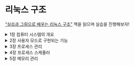 # 리눅스 구조

["실습과 그림으로 배우는 리눅스 구조"](https://www.aladin.co.kr/shop/wproduct.aspx?ItemId=181554153) 책을 읽으며 실습을 진행해보자!

<details>
<summary>1장 컴퓨터 시스템의 개요</summary>

### 리눅스의 주요 역할
- OS가 없으면 여러개의 프로세스가 각자 디바이스를 조작하는 코드를 작성해야함
    - 개발 비용이 커짐
    - 모든 개발자가 디바이스 스펙을 알아야 함 
    - ✅ 리눅스에서는 디바이스 드라이버를 통해 각 프로세스가 디바이스에 접근
- 프로세스가 직접 하드웨어에 접근하는 것을 막아야 함
  - CPU에는 커널모드, 사용자 모드 존재
  - ✅ 커널모드 일때만 디바이스에 접근 가능
  - 또한 커널모드에서는?
    - 프로세스 관리, 스케줄링
    - 메모리 관리
  - OS는 커널 + 사용자 모드에서 동작하는 다양한 프로그램
- 프로세스 실행은 다양한 계층 구조를 구성하며 동작
- 저장 장치에 보관된 데이터는 디바이스 드라이버에 직접 요청해 접근 가능하지만, 보통 `파일 시스템`을 통해 편하게 접근

</details>

<details>
<summary>2장 사용자 모드로 구현되는 기능</summary>

### 시스템 콜
- 프로세스는 `프로세스 생성, 하드웨어 조작` 등이 필요한 경우 시스템 콜을 통해 커널에 처리 요청
- 종류
  - 프로세스 생성, 삭제
  - 메모리 확보, 해제
  - IPC
  - 네트워크
  - 파일 시스템 다루기
  - 파일 다루기

### CPU 모드 변경
- 시스템 콜 호출시 `인터럽트 이벤트` 발생

### 시스템 콜 호출의 동작 순서
- `strace` 명령어로 시스템 콜 확인해보기 - in C
  - `strace -o hello.log ./hello.exe`
  - 저장된 `hello.log` 확인해 보면 한줄 한줄이 시스템 콜이다
- 이번에는 python에서 확인해 보기
  - `strace -o hello.py python3 ./hello.py`
- 중요한 것은 어느 언어를 사용하든지 `write()` 시스템 콜이 호출된다는 것이다!

### 실험
- `sar` 명령어를 통해 사용자 모드와 커널 모드 중 어느쪽에서 실행중인지 확인 가능하다!!
- SAR(System Activity Reporter)
    ![image](https://user-images.githubusercontent.com/91416897/171203545-517c2b45-4420-410b-b807-4c1a5609ad95.png)
  - 사용자 모드는 -> %user 와 %nice 의 합계
  - 커널 모드는 -> %system 
- 실행하는 프로세스의 ID를 보고 싶다면?
  - `./실행 프로그램 &` 을 하면 PID를 출력해 준다!

### 시스템 콜의 소요시간
- `strace -T` 를 통해 각종 시스템 콜 처리에 걸린 시간을 마이크로 초 시간 단위로 정밀하게 측정 가능

### 시스템 콜의 wrapper 함수
- 시스템 콜은 C언어와 같은 고급언어에서는 직접 호출이 불가능
  - 그렇기에 만약 OS가 없었다면 해당 아키텍처의 어셈블리 코드를 통해 작성해야했을거임
- OS는 내부적으로 시스템 콜 wrapper 함수가 있어 알아서 시스템 콜을 작성

### 표준 C 라이브러리
- 보통 glibc 를 표준 C 라이브러리로 사용
- ldd(List Dynamic Dependencies)
  - 이 명령어를 통해 프로그램이 어떠한 라이브러리를 링크하고 있는가를 확인 가능-> 싱기하다...
  - 대부분 `libc` 라는 표준 C라이브러리를 링크한다
  - 파이썬도 해보면 `libc`를 링크한다.
    ![image](https://user-images.githubusercontent.com/91416897/171212323-b45e838b-75a0-44cf-86b3-3da1cba02b1c.png)

### POSIX 규격
- 유닉스 계열 OS가 갖추어야 할 각종 기능을 정해둔 규격

### OS가 제공하는 프로그램
- 시스템 초기화: init
- OS의 동작 바꾸기: sysctl, nice, sync
- 파일 관련: touch, mkdir
- 텍스트 데이터 가공: grep, sort, uniq
- 성능 측정: sar, iostat
- 컴파일러: gcc
- 스크립트 언어 실행 환경: python 등등
- 셸: bas턴
- 윈도우 시스템: X

</details>

<details>
<summary>3장 프로세스 관리 </summary>

### 프로세스 생성의 목적
1. 같은 프로그램 처리를 여러 프로세스로 나눠서 처리
2. 전혀 다른 프로그램 생성

위 생성 목적에 따라 `fork()` 와 `execve()` 함수가 사용된다!

### fork() 함수
- 같은 프로그램 처리를 여러 프로세스로 나눠서 처리 할 때 활용
- 과정
  1. 부모 프로세스의 메모리를 자식용으로 복사
  2. fork() 함수의 리턴 값이 다른 것을 활용하여 서로 다른 코드 처리하도록 분기
  - 자식 프로세스는 0 리턴, 부모 프로세스는 자식 프로세스의 ID 리턴


### execve() 함수
- 전혀 다른 프로그램을 생성할 때
- 이 경우 프로세스의 수가 증가하는 것이 아니라 기존의 프로세스를 별도의 프로세스로 변경하는 방식으로 수행됨!!
  - **프로세스의 메모리를 바꿈!!**
- 프로세스의 메모리 맵에 필요한 정보
  - 코드, 데이터
  - 파일상 오프셋, 사이즈, 메모리 맵 시작 주소 등등

- 리눅스의 실행파일은 ELF(Executable Linkable Format)
  - `readelf` 명령어로 확인 가능
  - 프로그램 실행시에 작성된 프로세스 메모리 맵은 `/proc/pid/maps` 를 통해 알 수 있음

### 그래서 전혀 다른 프로세스 생성할때는?
- `fork and exec`  방식을 자주 사용
</details>


<details>
<summary>4장 프로세스 스케줄러 </summary>

### 프로세스 스케줄러
- 여러 개의 프로세스를 동시에 동작시키는 것처럼 보이게 함
- 리눅스에서 멀티코어 CPU 1개는 1개의 CPU로 인식됨
  - 책에서는 코어 단위를 논리 CPU로 가정
  - 만약 하이퍼스레드 기능이 있으면,
    코어내 각각의 하이퍼스레드가 논리 CPU로 인식 됨

### 테스트 프로그램을 작성해보자

```C
#include <sys/types.h>
#include <sys/wait.h>
#include <time.h>
#include <unistd.h>
#include <stdio.h>
#include <stdlib.h>
#include <string.h>
#include <err.h>
 
#define NLOOP_FOR_ESTIMATION 1000000000UL
#define NSECS_PER_MSEC 1000000UL
#define NSECS_PER_SEC 1000000000UL

static unsigned long nloop_per_resol;
static struct timespec start;

static inline long diff_nsec(struct timespec before, struct timespec after)
{
        return ((after.tv_sec * NSECS_PER_SEC + after.tv_nsec)
                - (before.tv_sec * NSECS_PER_SEC + before.tv_nsec));
	
}

static unsigned long estimate_loops_per_msec()
{
        struct timespec before, after;
        clock_gettime(CLOCK_MONOTONIC, &before);

        unsigned long i;
        for (i = 0; i < NLOOP_FOR_ESTIMATION; i++)
		;

        clock_gettime(CLOCK_MONOTONIC, &after);

	int ret;
        return  NLOOP_FOR_ESTIMATION * NSECS_PER_MSEC / diff_nsec(before, after);
}
 
static inline void load(void)
{
        unsigned long i;
        for (i = 0; i < nloop_per_resol; i++)
                ;
}

static void child_fn(int id, struct timespec *buf, int nrecord)
{
        int i;
        for (i = 0; i < nrecord; i++) {
                struct timespec ts;

                load();
                clock_gettime(CLOCK_MONOTONIC, &ts);
                buf[i] = ts;
        }
        for (i = 0; i < nrecord; i++) {
                printf("%d\t%ld\t%d\n", id, diff_nsec(start, buf[i]) / NSECS_PER_MSEC, (i + 1) * 100 / nrecord);
        }
        exit(EXIT_SUCCESS);
}
 
static pid_t *pids;

int main(int argc, char *argv[])
{
        int ret = EXIT_FAILURE;

        if (argc < 4) {
                fprintf(stderr, "usage: %s <nproc> <total[ms]> <resolution[ms]>\n", argv[0]);
                exit(EXIT_FAILURE);
        }

        int nproc = atoi(argv[1]);
        int total = atoi(argv[2]);
        int resol = atoi(argv[3]);

        if (nproc < 1) {
                fprintf(stderr, "<nproc>(%d) should be >= 1\n", nproc);
                exit(EXIT_FAILURE);
        }

        if (total < 1) {
                fprintf(stderr, "<total>(%d) should be >= 1\n", total);
                exit(EXIT_FAILURE);
        }

        if (resol < 1) {
                fprintf(stderr, "<resol>(%d) should be >= 1\n", resol);
                exit(EXIT_FAILURE);
        }

        if (total % resol) {
                fprintf(stderr, "<total>(%d) should be multiple of <resolution>(%d)\n", total, resol);
                exit(EXIT_FAILURE);
        }
        int nrecord = total / resol;

        struct timespec *logbuf = malloc(nrecord * sizeof(struct timespec));
	if (!logbuf)
		err(EXIT_FAILURE, "failed to allocate log buffer");

	puts("estimating the workload which takes just one milli-second...");
        nloop_per_resol = estimate_loops_per_msec() * resol;
	puts("end estimation");
	fflush(stdout);

        pids = malloc(nproc * sizeof(pid_t));
        if (pids == NULL)
                err(EXIT_FAILURE, "failed to allocate pid table");

        clock_gettime(CLOCK_MONOTONIC, &start);

	ret = EXIT_SUCCESS;
        int i, ncreated;
        for (i = 0, ncreated = 0; i < nproc; i++, ncreated++) {
                pids[i] = fork();
                if (pids[i] < 0) {
			int j;
                	for (j = 0; j < ncreated; j++)
                        	kill(pids[j], SIGKILL);
			ret = EXIT_FAILURE;
                        break;
                } else if (pids[i] == 0) {
                        // children
                        child_fn(i, logbuf, nrecord);
                        /* shouldn't reach here */
			abort();
                }
        }
        // parent
        for (i = 0; i < ncreated; i++)
                if (wait(NULL) < 0)
                        warn("wait() failed.");

        exit(ret);
}

```
- 결과값의 정확도를 높이기 위해서, OS에서 제공하는 `taskset` 을 활용해 논리 CPU를 지정하자!
  `taskset -c 0 명령어`

### 컨텍스트 스위치
- 논리 CPU상에서 동작하는 프로세스가 바뀌는 것을 칭한다
- 어떤 처리시간이 생각보다 오래 걸렸을때,
    - 처리 중에 컨텍스트 스위치가 발생해서 다른 프로세스가 움직였을 가능성도 있다는 관점을 가질 수 있다!

### 프로세스의 상태
- `ps ax` 명령어로 시스템에 존재하는 프로세스 확인 가능
- `wc -l` 로 출력 결과의 행 수를 셀 수 있음
- 프로세스의 상태는 다음과 같은 종류를 가짐
  - 실행 상태
  - 실행 대기 상태
  - 슬립 상태
  - 좀비 상태
- 앞서 설명한 `ps ax` 를 통해 프로세스의 상태 확인 가능
  - 3번째 필드 값이 `R`, `S or D`, `Z` 에 따라 판림
- 슬립상태에서 기다리고 있는 이벤트의 예
  - 정해진 시간이 경과하는 것을 기다림
  - 사용자 입력을 기다림
  - 저장장치의 읽고 쓰기의 종료를 기다림
  - 네트워크의 데이터 송수신 종료를 기다림

### 상태 변환
![image](https://user-images.githubusercontent.com/91416897/173188001-f4b3905f-891d-4510-bdc1-298611e64ce0.png)
- 프로세스가 살아있는 동안 위의 상태를 많이 오고 가면 진행

### idle 상태
- 논리 CPU에서 아무 프로세스도 동작하지 않는 경우가 있음
  - 사실 이 경우에는 특수한 프로세스가 동작중임
  - 실제 구현은 논리 CPU 휴식 상태로 하거나 혹은 소비 전력을 낮춰 대기상태로 구현
- `sar` 명령어를 통해 단위 시간당 CPU가 얼마나 idle로 있는지 확인 가능
  - 가장 오른쪽 필드가 1초간 어느정도 idle 상태였는지 보여줌

### 스루풋과 레이턴시
- 스루풋
  - 단위 시간당 처리된 일의 양으로 높을수록 좋다
  - CPU의 idle 상태가 적어질수록 높아진다
- 레이턴시
  - 각각의 처리가 시작부터 종료까지의 경과된 시간으로 짧을수록 좋다

### 실제 시스템
- 스루풋과 레이턴시는 서로 상관관계에 있는 경우가 많다

### 논리 CPU가 여러 개 일때의 스케줄링
- 로드 밸런서 혹은 글로벌 스케줄러
  - 여러 개의 논리 CPU에 프로세스를 공평하게 분배해주는 역할을 함
  - 논리 CPU 개수 확인하기
    - `grep -c processor /proc/cpuinfo`
- 이 책에서는 CPU 0, 4를 활용
  - 이는 두 CPU가 독립성이 높기에 활용
- 하이퍼스레드가 켜진 상황에서는 결과가 달리 도출될 수 있음
- 실험 결과 고찰
  - 1개의 CPU에서는 1개의 프로세스가 처리됨
  - 여러 프로세스가 실행 가능한 경우, 적절한 길이의 시간마다 CPU에 순차적으로 처리함

### 경과시간과 사용시간
- `time` 명령어를 통해 프로세스의 시작부터 종료까지의 시간 사이에 `경과시간, 사용시간`이라는 두 수치를 얻을 수 있음
  - 사용시간은 프로세스가 실제 논리 CPU를 활용한 시간
![image](https://user-images.githubusercontent.com/91416897/173189756-e9f055ca-cda7-4953-94e7-e8f81c394bf2.png)
- 위의 경우는 cpu=1, 프로세스수=1 로 해서 사용자 모드에서 CPU를 사용한 시간이 거의 모든 시간을 차지한다.
  - `user` = 사용자 모드에서 CPU를 사용한 시간
  - `sys` = 커널이 시스템 콜을 실행한 시간

### 실제 프로세스
- `ps -eo` 명령어의 `etime, time` 필드는 경과시간과 사용시간을 표현해준다.
![image](https://user-images.githubusercontent.com/91416897/173189961-f8f02041-94d9-4a44-9986-e7d9d2495b1a.png)
- `ELAPSED`는 경과시간을, `TIME` 은 CPU사용시간이다.

### 우선 순위 변경
- 지금까지는 모든 프로세스가 공평하게 CPU 시간을 할당받았지만, 우선순위를 특정 프로세스에게 부여할 수 있다.
- `nice()` 시스템 콜을 활용한다.
  - -19 ~ 20 까지의 범위
  - 값이 낮을수록 우선순위가 높음
  - 기본값은 0
- 내리는 것은 누구나 가능, 하지만 높이는 것은 슈퍼유저만 가능
- C코드 내부에서 변경가능하고, 다음과 같이 변경도 가능
  `nice -n 5 python3 ./loop.py &`
  
</details>


<details>
<summary>5장 메모리 관리 </summary>

- 커널 자체도 메모리를 사용


### 메모리의 통계 정보
- `free` 명령어를 통해 사용중이 메모리 양 모니터링 가능
  ![image](https://user-images.githubusercontent.com/91416897/173856196-a87268fe-ef83-41cd-b211-cc02364f48a7.png)

- `free`의 명령어로 확인할 수 있는 것
  ![image](https://user-images.githubusercontent.com/91416897/173857802-bb03892b-7f39-4f7a-824d-b847f98f6743.png)

- `sar -r 1` 1초 간격으로 메모리에 관련된 통계 정보 파악 가능
  ![image](https://user-images.githubusercontent.com/91416897/173856704-500f8161-573c-43a6-8575-206ba7346b65.png)

### 메모리 부족
- 메모리 사용량이 증가하면, 비어 있는 메모리 = `free` 영역 감소
  - 이렇게 되면 커널 내부의 해제 가능한 메모리 영역을 해제한다!
  - 계속 메모리 사용량이 증가하면 OOM이 발생한다!

- OOM Killer 가 선택한 프로세스를 Kill 함

### 단순한 메모리 할당
- 커널이 프로세스에 메모리를 할당할 때는?
  - 프로세스 생성시
  - 프로세스 생성한뒤 추가로 메모리 동적 할당

- 커널은 메모리 할당 요청을 받으면, 필요한 사이즈를 빈 메모리 영역으로부터 잘라내 그 영역의 시작 주소값을 반환한다.
  - 하지만 이는 문제점이 존재!!
    - 메모리 단편화
    - 다른 용도의 메모리에 접근 가능 -> 데이터가 오염되거나 파괴될 위험이 존재
    - 여러 프로세스 다루기 곤란 -> 동일한 프로그램 하나 더 실행시키면?? 명령과 데이터에서 지정한 메모리 주소가 원래 가지고 있던 값과 달라짐

- 위의 문제점을 해결하기 위한 것이 **`가상 메모리`** 이다!!
  - 시스템에 탑재된 메모리에 프로세스가 직접 접근 하지 않고
  - 가상 주소라는 주소를 사용하여 간접적으로 접근하도록 하는 방식
  - 프로세스에게 보이는 메모리 주소를 `가상 주소`
  - 메모리의 실제 주소를 `물리 주소`

- 프로세스로부터 메모리에 직접 접근하는 방법은 없다!!

### 페이지 테이블
- 가상 주소에서 물리주소 변환하는 과정은 `페이지 테이블` 활용
- 가상 메모리는 전체 메모리를 `페이지` 라는 단위로 나눠서 관리
- 한 페이지에 대한 데이터 = `페이지 테이블 엔트리`
  - 가상주소와 물리주소의 대응정보가 들어 있음
  - 가상주소에 대응되는 물리주소가 존재하는지 나타내는 데이터가 있음
- 페이지 사이즈는 CPU 아키텍처에 따라 다름
  - x86_64 = 4킬로바이트

- 대응 되는 물리주소가 없는 곳에 접근하면 `페이지 폴트` 발생
  - 인터럽트 핸들러가 동작

### 프로세스에 메모리를 할당할때

- [복습] 프로세스 생성시 실행파일을 읽어 여러가지 보조 정보를 읽는다.
  - 코드 영역의 파일상 오프셋
  - 코드 영역 사이즈
  - 코드 영역의 메모리 맵 시작 주소 -> 가상 주소여서 0
  - 데이터 영역의 파일상 오프트
  - 데이터 영역 사이즈 
  - 데이터 영역의 메모리 맵 시작 주소 -> 0 + 코드영역 사이즈
  - 엔트리 포인트

![image](https://user-images.githubusercontent.com/91416897/173864917-5788b0d3-bbfc-4a75-a275-6850f1a15edd.png)

- 엔트리 포인트의 주소에서 실행을 시작한다!

### 실험
- `/proc/{pid}/maps` 를 통해 메모리 맵 정보 표시

### 고수준 레벨에서의 메모리 할당
- 리눅스에서는 내부적으로 `malloc()` 함수에서 `mmap()` 함수 호출
- `mmap()` 함수의 경우 페이지 단위로 메모리 확보, `malloc()` 바이트 단위로 메모리 확보
  - 그렇기에 glibc 에서는 사전에 `mmap()` 이용해 커다란 메모리 영역을 확보하여 메모리 풀 생성
  - 그리고 `malloc()` 호출 되면 바이트 단위로 잘라서 반환해줌

- 그리고 메모리 양을 체크해보면, 리눅스에서 알려주는 메모리 사용량이 더 많다
  - 이는 리눅스가 측정한 양이 `mmap()` 함수를 호출했을때 할당한 메모리 전부를 더한 값이기에
  - 다른 프로그램은 `malloc()` 으로 획득한 바이트 수의 총합, 그래서 더 적다!

- [중요] 그리고 파이썬과 같이 직접 메모리 관리 하지 않는 경우는, 내부적으로 `malloc()` 함수를 사용함!!

### 가상 메모리의 응용
- 파일 맵
- 디맨드 페이징
- Copy on Write 방식의 고속 프로세스 생성
- 스왑
- 계층형 페이지 테이블
- Huge Page

### 파일 맵
- 파일의 영역을 가상주소공간에 메모리 매핑 하는 기능이 있다.
- `mmap()` 함수를 특정한 방법으로 호출하여 사용 가능
- 저장장치의 파일 -> 메모리에 파일 복사 -> 가상주소공간에 매핑 

### 디맨드 페이징
- 또는 요구 페이징
- 이는 다음과 같은 메모리 낭비가 있기에 존재
  - 커다란 프로그램 중 실행에 사용하지 않는 기능을 위한 코드 영역과 데이터 영역
  - glibc가 확보한 메모리 맵 중 유저가 아직 `malloc()` 을 써서 확보하지 않은 부분
- 이를 이용하면
  - `가상 주소 공간내의 각 페이지에 해당 하는 메모리 주소` 는 `페이지에 처음 접근` 할 때 할당된다!
  - 즉, 미리 할당해 놓지 않는다!
- 즉 다음과 같은 상태가 존재하게 된다.
  - 프로세스에는 할당 되지 않음
  - 프로세스에 할당되고, 물리 메모리에도 할당
  - 프로세스에 할당, 물리 메모리에는 할당 되지 않음

- 처리 흐름은 다음과 같음
  1. 프로그램이 엔트리 포인트에 접근
  2. CPU가 페이지 테이블 참조해서, 페이지에 대응하는 가상주소가 물리주소에 매핑 되지 않음을 검출 
  3. 페이지 폴트 발생
  4. 커널의 페이지폴트 핸들러가 물리 메모리에 할당하고 페이지 폴트 지움
  5. 사용자 모드로 돌아와서 프로세스가 실행 계속 

- `접근하는 순간 물리 메모리를 할당한다!!`

- 한 번 페이지에 접근한 뒤에는 물리 주소가 계속 할당되어 있는 것이다!

### 가상 메모리 부족과 물리 메모리 부족
- 가상 메모리 부족은 물리 메모리가 얼마나 남아 있든 관계없이 발생한다.
- 32bit -> 가상 주소 공간이 4GB라는 뜻이다...

### 메모리 부족, Copy ON Write(가상 메모리에 쓸 때 복사)
- `fork()` 시스템 콜을 수행할때, 페이지 테이블만 복사한다!
  - 이때 부모 자식 둘 다 공유 페이지=전체 페이지에 쓰기 권한을 무효화 한다 
- 페이지를 읽을 뿐이라면, 어느 쪽의 프로세스도 공유된 물리 페이지에 접근 가능
- 하지만 쓰려고 하면,
    1. CPU에 페이지 폴트 발생
    2. CPU가 커널 모드로 변경되어 커널의 페이지 폴트 핸들러가 동작
    3. 페이지 폴트 핸들러는 접근한 페이지를 다른 장소에 복사, 쓰려고 한 프로세스에 할당 후 다시 작성
    4. 부모 자식 모두 공유가 해제된 페이지에 대응하는 페이지 테이블 엔트리를 업데이트
      - 쓰기를 수행한 프로세스 쪽 엔트리에는 새롭게 할당한 물리페이지를 매핑 하여 쓰기 허가
      - 다른 쪽의 프로세스 엔트리에도 쓰기 허가

### 스왑
- 저장장치의 일부를 일시적으로 메모리 대신 사용하는 방식 
- 물리 메모리가 부족한 상태가 되면, 일부를 저장장치로 옮겨 빈 공간을 만들어 냄 
- 이를 스왑핑
  - 스왑 아웃, 스왑 인
  - 페이징으로도 부름
- 하지만 저장장치에 접근 하는 속도는 매우 느림

- 스왑인, 스왑 아웃이 지속적으로 반복되는 현상을 `스레싱` 이라 함

### 계층형 페이지 테이블
- 일반적으로 64bit 컴퓨터의 경우, 가상 주소 공간의 크기는 `128테라바이트` 이고
- 1페이지 크기 4킬로바이트, 페이지 테이블 엔트리 크기 8바이트 라고 하면
  - 총 256 기가 바이트의 페이지 테이블이 필요

- 그렇기에 계층 구조로 이루어져야 함
  - 그러면 페이지 테이블 크기가 작아질 수 있음


### Huge Page
- 프로세스의 가상 메모리 사용 사이즈가 증가하면, 페이지 테이블에 사용하는 물리 메모리 양도 늘어남 
  - 이 경우 `fork()` 시스템 콜도 늦어진다.
  - 왜냐하면 자식 프로세스가 복사하는 페이지 크기가 커지기 때문이다.

- 커다란 사이즈의 페이지를 의미한다.
- 이를 통해 페이지 테이블에 필요한 메모리 양을 줄일 수 있음 
- 리눅스에는 `Transparent Huge Page` 기능이 존재
  - 가상 주소 공간에 연속되 페이지가 특정 조건을 만족하면, 하나의 Huge Page로 묶어줌

</details>